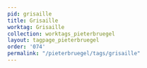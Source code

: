 ```yaml
---
pid: grisaille
title: Grisaille
worktag: Grisaille
collection: worktags_pieterbruegel
layout: tagpage_pieterbruegel
order: '074'
permalink: "/pieterbruegel/tags/grisaille"
---
```

